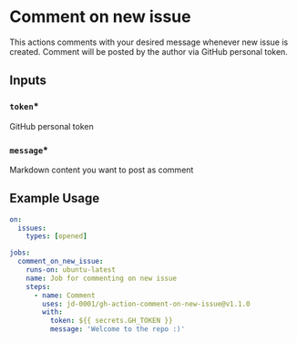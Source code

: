# Comment on new issue

This actions comments with your desired message whenever new issue is created. Comment will be posted by the author via GitHub personal token.

## Inputs

### `token`*

GitHub personal token

### `message`*

Markdown content you want to post as comment

## Example Usage

```yml
on:
  issues:
    types: [opened]

jobs:
  comment_on_new_issue:
    runs-on: ubuntu-latest
    name: Job for commenting on new issue
    steps:
      - name: Comment
        uses: jd-0001/gh-action-comment-on-new-issue@v1.1.0
        with:
          token: ${{ secrets.GH_TOKEN }}
          message: 'Welcome to the repo :)'
```

